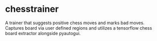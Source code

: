 # chesstrainer
A trainer that suggests positive chess moves and marks bad moves. Captures board via user defined regions and utilizes a tensorflow chess board extractor alongside pyautogui.
